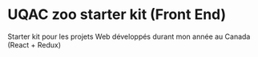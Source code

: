 # UQAC zoo starter kit (Front End)

Starter kit pour les projets Web développés durant mon année au Canada (React + Redux)
